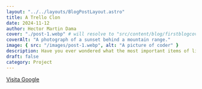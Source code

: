 ```yaml
---
layout: "../../layouts/BlogPostLayout.astro"
title: A Trello Clon
date: 2024-11-12
author: Hector Martin Dama
cover: "./post-1.webp" # will resolve to "src/content/blog/firstblogcover.jpeg"
coverAlt: "A photograph of a sunset behind a mountain range."
image: { src: "/images/post-1.webp", alt: "A picture of coder" }
description: Have you ever wondered what the most important items of life are? Well, wonder no more!
draft: false
category: Project
---
```


[Visita Google](https://www.google.com)
